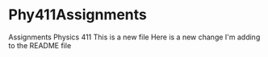 # Phy411Assignments
Assignments Physics 411
This is a new file
Here is a new change I'm adding to the README file
